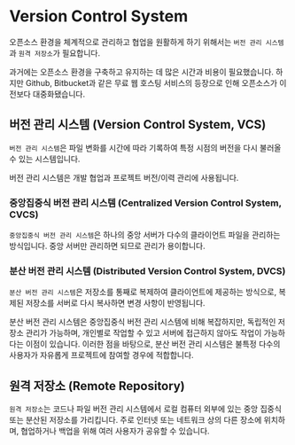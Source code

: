 ﻿# Version Control System
오픈소스 환경을 체계적으로 관리하고 협업을 원활하게 하기 위해서는 `버전 관리 시스템`과 `원격 저장소`가 필요합니다.

과거에는 오픈소스 환경을 구축하고 유지하는 데 많은 시간과 비용이 필요했습니다. 하지만 Github, Bitbucket과 같은 무료 웹 호스팅 서비스의 등장으로 인해 오픈소스가 이전보다 대중화됐습니다.

## 버전 관리 시스템 (Version Control System, VCS)
`버전 관리 시스템`은 파일 변화를 시간에 따라 기록하여 특정 시점의 버전을 다시 불러올 수 있는 시스템입니다.

버전 관리 시스템은 개발 협업과 프로젝트 버전/이력 관리에 사용됩니다.

### 중앙집중식 버전 관리 시스템 (Centralized Version Control System, CVCS)
`중앙집중식 버전 관리 시스템`은 하나의 중앙 서버가 다수의 클라이언트 파일을 관리하는 방식입니다. 중앙 서버만 관리하면 되므로 관리가 용이합니다.

### 분산 버전 관리 시스템 (Distributed Version Control System, DVCS)
`분산 버전 관리 시스템`은 저장소를 통째로 복제하여 클라이언트에 제공하는 방식으로, 복제된 저장소를 서버로 다시 복사하면 변경 사항이 반영됩니다.

분산 버전 관리 시스템은 중앙집중식 버전 관리 시스템에 비해 복잡하지만, 독립적인 저장소 관리가 가능하며, 개인별로 작업할 수 있고 서버에 접근하지 않아도 작업이 가능하다는 이점이 있습니다. 이러한 점을 바탕으로, 분산 버전 관리 시스템은 불특정 다수의 사용자가 자유롭게 프로젝트에 참여할 경우에 적합합니다.

## 원격 저장소 (Remote Repository)
`원격 저장소`는 코드나 파일 버전 관리 시스템에서 로컬 컴퓨터 외부에 있는 중앙 집중식 또는 분산된 저장소를 가리킵니다. 주로 인터넷 또는 네트워크 상의 다른 장소에 위치하며, 협업하거나 백업을 위해 여러 사용자가 공유할 수 있습니다.
